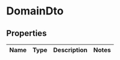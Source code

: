 # DomainDto
## Properties

Name | Type | Description | Notes
------------ | ------------- | ------------- | -------------


